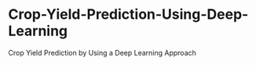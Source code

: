 # Crop-Yield-Prediction-Using-Deep-Learning
Crop Yield Prediction by Using a Deep Learning Approach
